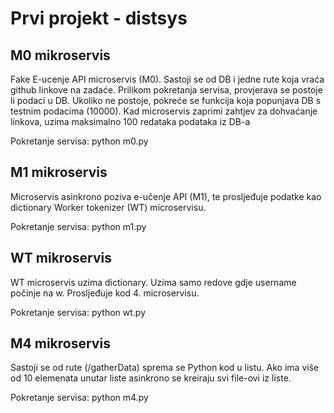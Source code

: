 # Prvi projekt - distsys

## M0 mikroservis

Fake E-ucenje API microservis (M0). Sastoji se od DB i jedne rute koja vraća github linkove na zadaće. Prilikom pokretanja servisa, provjerava se postoje li podaci u DB. Ukoliko ne postoje, pokreće se funkcija koja popunjava DB s testnim podacima (10000). Kad microservis zaprimi zahtjev za dohvaćanje linkova, uzima maksimalno 100 redataka podataka iz DB-a

Pokretanje servisa: python m0.py

## M1 mikroservis

Microservis asinkrono poziva e-učenje API (M1), te prosljeđuje podatke kao dictionary Worker tokenizer (WT) microservisu.

Pokretanje servisa: python m1.py

## WT mikroservis

WT microservis uzima dictionary. Uzima samo redove gdje username počinje na w. Prosljeđuje kod 4. microservisu.

Pokretanje servisa: python wt.py

## M4 mikroservis

Sastoji se od rute (/gatherData) sprema se Python kod u listu. Ako ima više od 10 elemenata unutar liste asinkrono se kreiraju svi file-ovi iz liste.

Pokretanje servisa: python m4.py